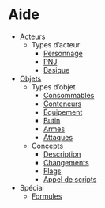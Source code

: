 # Aide

- [Acteurs](Help/Actors)
  - Types d’acteur
    - [Personnage](Help/Actors/Character)
    - [PNJ](Help/Actors/NPC)
    - [Basique](Help/Actors/Basic)
- [Objets](Help/Items)
  - Types d’objet
    - [Consommables](Help/Items/Consumables)
    - [Conteneurs](Help/Items/Containers)
    - [Équipement](Help/Items/Equipment)
    - [Butin](/Help/Items/Loot)
    - [Armes](Help/Items/Weapons)
    - [Attaques](Help/Items/Attacks)
  - Concepts
    - [Description](Help/Items/Description)
    - [Changements](Help/Items/Changes)
    - [Flags](Help/Items/Flags)
    - [Appel de scripts](Help/Items/Script-Calls)
- Spécial
  - [Formules](Help/Formulas)
